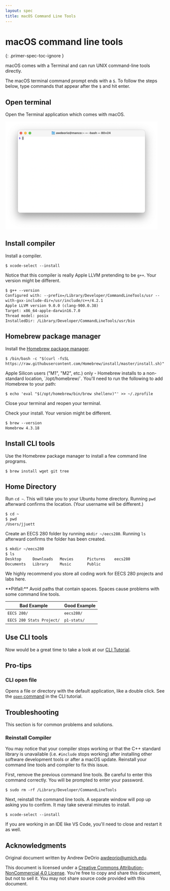 ```yaml
---
layout: spec
title: macOS Command Line Tools
---
```


macOS command line tools
========================
{: .primer-spec-toc-ignore }

macOS comes with a Terminal and can run UNIX command-line tools directly.

The macOS terminal command prompt ends with a `$`. To follow the steps below, type commands that appear after the `$` and hit enter.

## Open terminal
Open the Terminal application which comes with macOS.

<img src="images/macos010.png" width="480px" />

## Install compiler
Install a compiler.
```console
$ xcode-select --install
```

Notice that this compiler is really Apple LLVM pretending to be `g++`.  Your version might be different.
```console
$ g++ --version
Configured with: --prefix=/Library/Developer/CommandLineTools/usr --with-gxx-include-dir=/usr/include/c++/4.2.1
Apple LLVM version 9.0.0 (clang-900.0.38)
Target: x86_64-apple-darwin16.7.0
Thread model: posix
InstalledDir: /Library/Developer/CommandLineTools/usr/bin
```

## Homebrew package manager
Install the [Homebrew package manager](https://brew.sh/).
```console
$ /bin/bash -c "$(curl -fsSL https://raw.githubusercontent.com/Homebrew/install/master/install.sh)"
```

<div class="primer-spec-callout warning" markdown="1">
Apple Silicon users ("M1", "M2", etc.) only - Homebrew installs to a non-standard location, `/opt/homebrew/`. You'll need to run the following to add Homebrew to your path:

```console
$ echo 'eval "$(/opt/homebrew/bin/brew shellenv)"' >> ~/.zprofile
```

Close your terminal and reopen your terminal.
</div>

Check your install.  Your version might be different.
```console
$ brew --version
Homebrew 4.3.18
```

## Install CLI tools
Use the Homebrew package manager to install a few command line programs.
```console
$ brew install wget git tree
```

## Home Directory
Run `cd ~`. This will take you to your Ubuntu home directory. Running `pwd` afterward confirms the location. (Your username will be different.)

```console
$ cd ~
$ pwd
/Users/jjuett
```

Create an EECS 280 folder by running `mkdir ~/eecs280`. Running `ls` afterward confirms the folder has been created.

```console
$ mkdir ~/eecs280
$ ls
Desktop		Downloads	Movies		Pictures	eecs280
Documents	Library		Music		Public
```

We highly recommend you store all coding work for EECS 280 projects and labs here.

<div class="primer-spec-callout warning" markdown="1">
**Pitfall:** Avoid paths that contain spaces. Spaces cause problems with some command line tools.

| Bad Example     | Good Example   |
|-----------------|----------------|
| `EECS 280/` | `eecs280/` |
| `EECS 280 Stats Project/` | `p1-stats/` |

</div>

## Use CLI tools
Now would be a great time to take a look at our [CLI Tutorial](cli.html).

## Pro-tips

### CLI open file
Opens a file or directory with the default application, like a double click.  See the [`open` command](cli.html#open--wslview) in the CLI tutorial.


## Troubleshooting
This section is for common problems and solutions.

### Reinstall Compiler
You may notice that your compiler stops working or that the C++ standard library is unavailable (i.e. `#include` stops working) after installing other software development tools or after a macOS update. Reinstall your command line tools and compiler to fix this issue.

First, remove the previous command line tools. Be careful to enter this command correctly. You will be prompted to enter your password.

```console
$ sudo rm -rf /Library/Developer/CommandLineTools
```

Next, reinstall the command line tools. A separate window will pop up asking you to confirm. It may take several minutes to install.

```console
$ xcode-select --install
```

If you are working in an IDE like VS Code, you'll need to close and restart it as well.

## Acknowledgments
Original document written by Andrew DeOrio awdeorio@umich.edu.

This document is licensed under a [Creative Commons Attribution-NonCommercial 4.0 License](https://creativecommons.org/licenses/by-nc/4.0/). You’re free to copy and share this document, but not to sell it. You may not share source code provided with this document.
